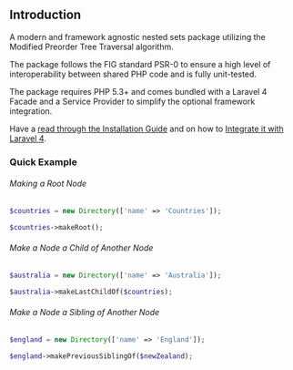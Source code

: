 ## Introduction

A modern and framework agnostic nested sets package utilizing the Modified Preorder Tree Traversal algorithm.

The package follows the FIG standard PSR-0 to ensure a high level of interoperability between shared PHP code and is fully unit-tested.

The package requires PHP 5.3+ and comes bundled with a Laravel 4 Facade and a Service Provider to simplify the optional framework integration.

Have a [read through the Installation Guide](#installation) and on how to [Integrate it with Laravel 4](#laravel-4).

### Quick Example

###### Making a Root Node

```php
$countries = new Directory(['name' => 'Countries']);

$countries->makeRoot();
```

###### Make a Node a Child of Another Node

```php
$australia = new Directory(['name' => 'Australia']);

$australia->makeLastChildOf($countries);
```

###### Make a Node a Sibling of Another Node

```php
$england = new Directory(['name' => 'England']);

$england->makePreviousSiblingOf($newZealand);
```
